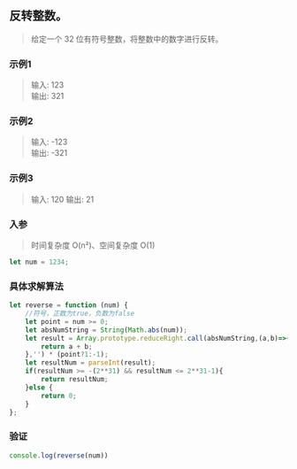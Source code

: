 
## 反转整数。
> 给定一个 32 位有符号整数，将整数中的数字进行反转。

### 示例1
> 输入: 123    
> 输出: 321
### 示例2
> 输入: -123  
> 输出: -321
### 示例3
> 输入: 120 
> 输出: 21

### 入参
> 时间复杂度 O(n²)、空间复杂度 O(1)
```javascript 1.8
let num = 1234;
```

### 具体求解算法
```javascript 1.8
let reverse = function (num) {
    //符号，正数为true，负数为false
    let point = num >= 0;
    let absNumString = String(Math.abs(num));
    let result = Array.prototype.reduceRight.call(absNumString,(a,b)=>{
        return a + b;
    },'') * (point?1:-1);
    let resultNum = parseInt(result);
    if(resultNum >= -(2**31) && resultNum <= 2**31-1){
        return resultNum;
    }else {
        return 0;
    }
};
```
### 验证
```javascript 1.8
console.log(reverse(num))
```